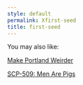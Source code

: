 ```yaml
---
style: default
permalink: Xfirst-seed
title: first-seed
---
```

You may also like:

[Make Portland Weirder](http://scp-wiki.net/make-portland-weirder)

[SCP-509: Men Are Pigs](http://scp-wiki.net/scp-509)
